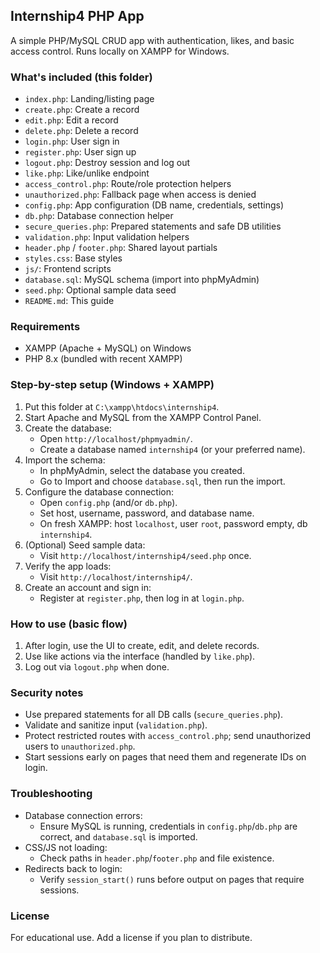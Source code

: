 ## Internship4 PHP App

A simple PHP/MySQL CRUD app with authentication, likes, and basic access control. Runs locally on XAMPP for Windows.

### What's included (this folder)
- `index.php`: Landing/listing page
- `create.php`: Create a record
- `edit.php`: Edit a record
- `delete.php`: Delete a record
- `login.php`: User sign in
- `register.php`: User sign up
- `logout.php`: Destroy session and log out
- `like.php`: Like/unlike endpoint
- `access_control.php`: Route/role protection helpers
- `unauthorized.php`: Fallback page when access is denied
- `config.php`: App configuration (DB name, credentials, settings)
- `db.php`: Database connection helper
- `secure_queries.php`: Prepared statements and safe DB utilities
- `validation.php`: Input validation helpers
- `header.php` / `footer.php`: Shared layout partials
- `styles.css`: Base styles
- `js/`: Frontend scripts
- `database.sql`: MySQL schema (import into phpMyAdmin)
- `seed.php`: Optional sample data seed
- `README.md`: This guide

### Requirements
- XAMPP (Apache + MySQL) on Windows
- PHP 8.x (bundled with recent XAMPP)

### Step-by-step setup (Windows + XAMPP)
1) Put this folder at `C:\xampp\htdocs\internship4`.
2) Start Apache and MySQL from the XAMPP Control Panel.
3) Create the database:
   - Open `http://localhost/phpmyadmin/`.
   - Create a database named `internship4` (or your preferred name).
4) Import the schema:
   - In phpMyAdmin, select the database you created.
   - Go to Import and choose `database.sql`, then run the import.
5) Configure the database connection:
   - Open `config.php` (and/or `db.php`).
   - Set host, username, password, and database name.
   - On fresh XAMPP: host `localhost`, user `root`, password empty, db `internship4`.
6) (Optional) Seed sample data:
   - Visit `http://localhost/internship4/seed.php` once.
7) Verify the app loads:
   - Visit `http://localhost/internship4/`.
8) Create an account and sign in:
   - Register at `register.php`, then log in at `login.php`.

### How to use (basic flow)
1) After login, use the UI to create, edit, and delete records.
2) Use like actions via the interface (handled by `like.php`).
3) Log out via `logout.php` when done.

### Security notes
- Use prepared statements for all DB calls (`secure_queries.php`).
- Validate and sanitize input (`validation.php`).
- Protect restricted routes with `access_control.php`; send unauthorized users to `unauthorized.php`.
- Start sessions early on pages that need them and regenerate IDs on login.

### Troubleshooting
- Database connection errors:
  - Ensure MySQL is running, credentials in `config.php`/`db.php` are correct, and `database.sql` is imported.
- CSS/JS not loading:
  - Check paths in `header.php`/`footer.php` and file existence.
- Redirects back to login:
  - Verify `session_start()` runs before output on pages that require sessions.

### License
For educational use. Add a license if you plan to distribute.



